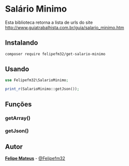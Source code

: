 # Salário Minimo
Esta biblioteca retorna a lista de urls do site  http://www.guiatrabalhista.com.br/guia/salario_minimo.htm

## Instalando

```bash
composer require felipefm32/get-salario-minimo
```

## Usando

```php
use Felipefm32\SalarioMinimo;

print_r(SalarioMinimo::getJson());
```

## Funções

### getArray()

### getJson()


## Autor

 **[Felipe Mateus](https://felipefm32.com)** - [@Felipefm32](https://github.com/felipefm32)
